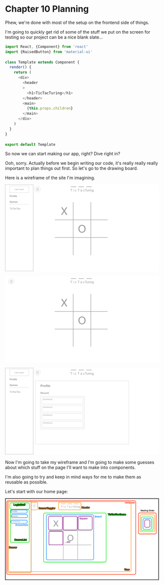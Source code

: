 # Chapter 10 Planning

Phew, we're done with most of the setup on the frontend side of things.

I'm going to quickly get rid of some of the stuff we put on the screen for testing so our project can be a nice blank slate...


```javascript
import React, {Component} from 'react'
import {RaisedButton} from 'material-ui'

class Template extends Component {
  render() {
    return (
      <div>
        <header
        >
          <h1>TicTacTuring</h1>
        </header>
        <main>
          {this.props.children}
        </main>
      </div>
    )
  }
}

export default Template
```

So now we can start making our app, right? Dive right in?

Ooh, sorry. Actually before we begin writing our code, it's really really really important to plan things out first. So let's go to the drawing board.

Here is a wireframe of the site I'm imagining.

![home](https://github.com/carlpeaslee/lynda-001/blob/master/ChapterTexts/imgs/ch10/Home.png?raw=true "Home")

![homeDrawerClosed](https://github.com/carlpeaslee/lynda-001/blob/master/ChapterTexts/imgs/ch10/Home%20-%20Drawer%20Closed.png?raw=true "Home (drawer closed)")

![profile](https://github.com/carlpeaslee/lynda-001/blob/master/ChapterTexts/imgs/ch10/Profile.png?raw=true "Profile")

Now I'm going to take my wireframe and I'm going to make some guesses about which stuff on the page I'll want to make into components.

I'm also going to try and keep in mind ways for me to make them as reusable as possible.

Let's start with our home page:

![HomeComponentMap](https://github.com/carlpeaslee/lynda-001/blob/be896f13e3acee43ef6719e1f11635615d2784b6/ChapterTexts/imgs/ch10/HomeComponentMap.png?raw=true "HomeComponentMap")
